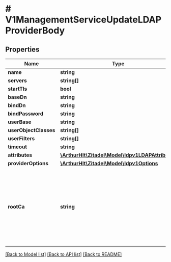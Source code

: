 # # V1ManagementServiceUpdateLDAPProviderBody

## Properties

Name | Type | Description | Notes
------------ | ------------- | ------------- | -------------
**name** | **string** |  | [optional]
**servers** | **string[]** |  | [optional]
**startTls** | **bool** |  | [optional]
**baseDn** | **string** |  | [optional]
**bindDn** | **string** |  | [optional]
**bindPassword** | **string** |  | [optional]
**userBase** | **string** |  | [optional]
**userObjectClasses** | **string[]** |  | [optional]
**userFilters** | **string[]** |  | [optional]
**timeout** | **string** |  | [optional]
**attributes** | [**\ArthurHlt\Zitadel\Model\Idpv1LDAPAttributes**](Idpv1LDAPAttributes.md) |  | [optional]
**providerOptions** | [**\ArthurHlt\Zitadel\Model\Idpv1Options**](Idpv1Options.md) |  | [optional]
**rootCa** | **string** | Root_ca is for self signing certificates for TLS connections to LDAP servers it is intended to be filled with a .pem file. | [optional]

[[Back to Model list]](../../README.md#models) [[Back to API list]](../../README.md#endpoints) [[Back to README]](../../README.md)
